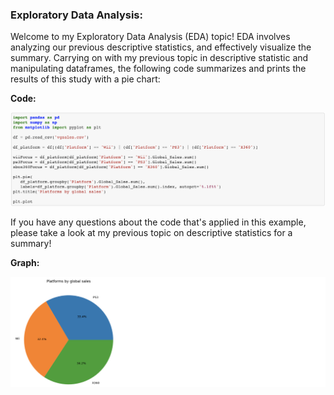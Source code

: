 ### Exploratory Data Analysis:

Welcome to my Exploratory Data Analysis (EDA) topic! EDA involves analyzing our previous descriptive statistics, and effectively visualize the summary. 
Carrying on with my previous topic in descriptive statistic and manipulating dataframes, the following code summarizes and prints the results of this study with a pie chart:

**Code:**

<img src="EDA1.png" width="700"/>  

If you have any questions about the code that's applied in this example, please take a look at my previous topic on descriptive statistics for a summary!

**Graph:**

<img src="EDA2.png" width="700"/>  


